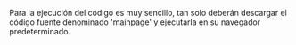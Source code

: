 Para la ejecución del código es muy sencillo, tan solo deberán descargar el código fuente denominado 'mainpage' y ejecutarla en su navegador predeterminado.
